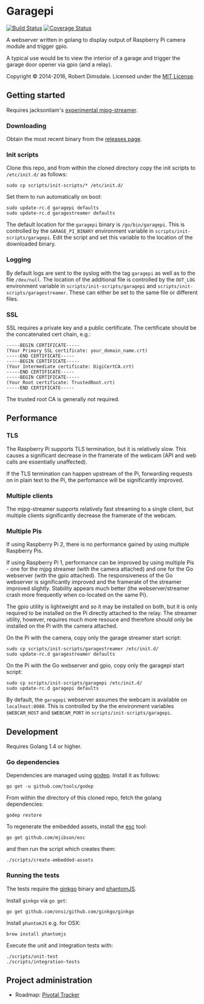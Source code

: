 # Garagepi

[![Build Status](https://travis-ci.org/robdimsdale/garagepi.svg?branch=master)](https://travis-ci.org/robdimsdale/garagepi) [![Coverage Status](https://img.shields.io/coveralls/robdimsdale/garagepi.svg)](https://coveralls.io/r/robdimsdale/garagepi?branch=master)

A webserver written in golang to display output of Raspberry Pi camera module and trigger gpio.

A typical use would be to view the interior of a garage and trigger the garage door opener via gpio (and a relay).

Copyright © 2014-2016, Robert Dimsdale. Licensed under the [MIT License](https://github.com/robdimsdale/garagepi/raw/master/LICENSE).

## Getting started

Requires jacksonliam's [experimental mjpg-streamer](https://github.com/jacksonliam/mjpg-streamer).

### Downloading

Obtain the most recent binary from the [releases page](https://github.com/robdimsdale/garagepi/releases).

### Init scripts

Clone this repo, and from within the cloned directory copy the init scripts to `/etc/init.d/` as follows:

```
sudo cp scripts/init-scripts/* /etc/init.d/
```

Set them to run automatically on boot:

```
sudo update-rc.d garagepi defaults
sudo update-rc.d garagestreamer defaults
```

The default location for the `garagepi` binary is `/go/bin/garagepi`. This is controlled by the `GARAGE_PI_BINARY` environment variable in `scripts/init-scripts/garagepi`. Edit the script and set this variable to the location of the downloaded binary.

### Logging

By default logs are sent to the syslog with the tag `garagepi` as well as to the file `/dev/null`. The location of the additional file is controlled by the `OUT_LOG` environment variable in `scripts/init-scripts/garagepi` and `scripts/init-scripts/garagestreamer`. These can either be set to the same file or different files.

### SSL

SSL requires a private key and a public certificate. The certificate should be the concatenated cert chain, e.g.:

```
-----BEGIN CERTIFICATE-----
(Your Primary SSL certificate: your_domain_name.crt)
-----END CERTIFICATE-----
-----BEGIN CERTIFICATE-----
(Your Intermediate certificate: DigiCertCA.crt)
-----END CERTIFICATE-----
-----BEGIN CERTIFICATE-----
(Your Root certificate: TrustedRoot.crt)
-----END CERTIFICATE-----
```

The trusted root CA is generally not required.

## Performance

### TLS

The Raspberry Pi supports TLS termination, but it is relatively slow. This causes a significant decrease in the framerate of the webcam (API and web calls are essentially unaffected).

If the TLS termination can happen upstream of the Pi, forwarding requests on in plain text to the Pi, the perfomance will be significantly improved.

### Multiple clients

The mjpg-streamer supports relatively fast streaming to a single client, but multiple clients significantly decrease the framerate of the webcam.

### Multiple Pis

If using Raspberry Pi 2, there is no performance gained by using multiple Raspberry Pis.

If using Raspberry Pi 1, performance can be improved by using multiple Pis - one for the mjpg streamer (with the camera attached) and one for the Go webserver (with the gpio attached). The responsiveness of the Go webserver is significantly improved and the framerate of the streamer improved slightly. Stability appears much better (the webserver/streamer crash more frequently when co-located on the same Pi).

The gpio utility is lightweight and so it may be installed on both, but it is only required to be installed on the Pi directly attached to the relay. The streamer utility, however, requires much more resouce and therefore should only be installed on the Pi with the camera attached.

On the Pi with the camera, copy only the garage streamer start script:

```
sudo cp scripts/init-scripts/garagestreamer /etc/init.d/
sudo update-rc.d garagestreamer defaults
```

On the Pi with the Go webserver and gpio, copy only the garagepi start script:

```
sudo cp scripts/init-scripts/garagepi /etc/init.d/
sudo update-rc.d garagepi defaults
```

By default, the `garagepi` webserver assumes the webcam is available on `localhost:8080`. This is controlled by the the environment variables `$WEBCAM_HOST` and `$WEBCAM_PORT` in `scripts/init-scripts/garagepi`.

## Development

Requires Golang 1.4 or higher.

### Go dependencies

Dependencies are managed using [godep](https://github.com/tools/godep). Install it as follows:

```
go get -u github.com/tools/godep
```

From within the directory of this cloned repo, fetch the golang dependencies:

```
godep restore
```

To regenerate the embedded assets, install the [esc](https://github.com/mjibson/esc) tool:

```
go get github.com/mjibson/esc
```

and then run the script which creates them:

```
./scripts/create-embedded-assets
```

### Running the tests

The tests require the [ginkgo](https://github.com/onsi/ginkgo/) binary and [phantomJS](https://github.com/ariya/phantomjs/).

Install `ginkgo` via `go get`:

```
go get github.com/onsi/github.com/ginkgo/ginkgo
```

Install `phantomJS` e.g. for OSX:

```
brew install phantomjs
```

Execute the unit and integration tests with:

```
./scripts/unit-test
./scripts/integration-tests
```

## Project administration

- Roadmap: [Pivotal Tracker](https://www.pivotaltracker.com/n/projects/1401690)
